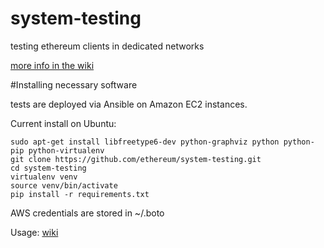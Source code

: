 system-testing
==============

testing ethereum clients in dedicated networks

[more info in the wiki](https://github.com/ethereum/system-testing/wiki)


#Installing necessary software

tests are deployed via Ansible on Amazon EC2 instances.


Current install on Ubuntu:
```
sudo apt-get install libfreetype6-dev python-graphviz python python-pip python-virtualenv
git clone https://github.com/ethereum/system-testing.git
cd system-testing
virtualenv venv
source venv/bin/activate
pip install -r requirements.txt

```
AWS credentials are stored in ~/.boto

Usage: [wiki](https://github.com/ethereum/system-testing/wiki/How-to-run-a-test)
